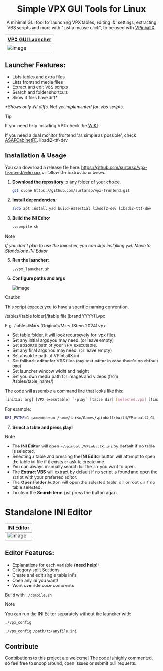 <h1 align="center">Simple VPX GUI Tools for Linux</h1>
<p align="center">A minimal GUI tool for launching VPX tables, editing INI settings, extracting VBS scripts and more with "just a mouse click", to be used with <a href="https://github.com/vpinball/vpinball">VPinballX</a>.</p>

| **[VPX GUI Launcher](vpx_launcher.sh)** | 
|-------------------------------------|
| ![image](https://github.com/user-attachments/assets/d424151f-ce64-46d9-a42a-8e12e884b896) | 

## **Launcher Features:** 
 - Lists tables and extra files 
 - Lists frontend media files
 - Extract and edit VBS scripts
 - Search and folder shortcuts
 - Show if files have diff*
<p></p><i>*Shows only INI diffs. Not yet implemented for .vbs scripts.</i></p>

>[!TIP]
>If you need help installing VPX check the [WIKI](https://github.com/surtarso/vpx-frontend/wiki/Visual-Pinball-X-on-Debian-Linux).
>
>If you need a dual monitor frontend 'as simple as possible', check [ASAPCabinetFE](https://github.com/surtarso/ASAPCabinetFE/).
 libsdl2-ttf-dev

## **Installation & Usage**  

You can download a release file here: https://github.com/surtarso/vpx-frontend/releases or follow the instructions below.

1. **Download the repository** to any folder of your choice.
   ```bash
   git clone https://github.com/surtarso/vpx-frontend.git
   ```
   
3. **Install dependencies:**  
   ```bash
   sudo apt install yad build-essential libsdl2-dev libsdl2-ttf-dev
   ```
4. **Build the INI Editor**
   ```bash
   ./compile.sh
   ```
   
>[!NOTE]
*If you don’t plan to use the launcher, you can skip installing `yad`. Move to [Standalone INI Editor](#standalone-ini-editor)*

5. **Run the launcher:**  
   ```bash
   ./vpx_launcher.sh
   ```
   
6. **Configure paths and args**


   ![image](https://github.com/user-attachments/assets/f3d4ca55-99b2-4b96-be17-027d30a7e3c4)

>[!CAUTION]
>This script expects you to have a specific naming convention.
>
>/tables/[table folder]/[table file (brand YYYY)].vpx
>
>E.g. /tables/Mars (Original)/Mars (Stern 2024).vpx

   - Set table folder, it will look recursevely for .vpx files.
   - Set any initial args you may need. (or leave empty)
   - Set absolute path of your VPX executable.
   - Set any final args you may need. (or leave empty)
   - Set absolute path of VPinballX.ini
   - Set fallback editor for VBS files (any text editor in case there's no default one)
   - Set launcher window widht and height
   - Set you own media path for images and videos (from /tables/table_name/)
  
   The code will assemble a command line that looks like this:
   ```bash
   [initial arg] [VPX executable] `-play` [table dir] [selected.vpx] [final args]
   ```
   For example:
   ```bash
   DRI_PRIME=1 gamemoderun /home/tarso/Games/vpinball/build/VPinballX_GL -play /home/tarso/Games/vpinball/build/tables/tomandjerry/tomandjerry.vpx --fullscreen`
   ```

7. **Select a table and press play!**
>[!NOTE]
>   - The **INI Editor** will open `~/vpinball/VPinballX.ini` by default if no table is selected.
>   - Selecting a table and pressing the **INI Editor** button will attempt to open the table ini file if it exists or ask to create one.
>   - You can always manually search for the .ini you want to open.
>   - The **Extract VBS** will extract by default if no script is found and open the script with your preferred editor.
>   - The **Open Folder** button will open the selected table' dir or root dir if no table selected.
>   - To clear the **Search term** just press the button again.

# **Standalone INI Editor**  
| **[INI Editor](vpx_ini_editor.py)** |
|---------------------------------------|
| ![image](https://github.com/user-attachments/assets/b11bbccf-2844-4c14-b93f-0049c8b97717) |

## **Editor Features:**  
 - Explanations for each variable **(need help!)** 
 - Category-split Sections 
 - Create and edit single table ini's 
 - Open any ini you want! 
 - Wont override code comments 

Build with `./compile.sh`

>[!NOTE]
You can run the INI Editor separately without the launcher with:  
```bash
./vpx_config

./vpx_config /path/to/anyfile.ini
```

## Contribute

Contributions to this project are welcome! The code is highly commented, so feel free to snoop around, open issues or submit pull requests.
